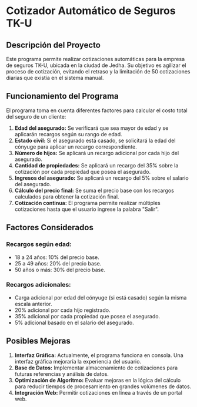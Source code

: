 # Cotizador Automático de Seguros TK-U

## Descripción del Proyecto
Este programa permite realizar cotizaciones automáticas para la empresa de seguros TK-U, ubicada en la ciudad de Jedha. Su objetivo es agilizar el proceso de cotización, evitando el retraso y la limitación de 50 cotizaciones diarias que existía en el sistema manual.

## Funcionamiento del Programa
El programa toma en cuenta diferentes factores para calcular el costo total del seguro de un cliente:
1. **Edad del asegurado:** Se verificará que sea mayor de edad y se aplicarán recargos según su rango de edad.
2. **Estado civil:** Si el asegurado está casado, se solicitará la edad del cónyuge para aplicar un recargo correspondiente.
3. **Número de hijos:** Se aplicará un recargo adicional por cada hijo del asegurado.
4. **Cantidad de propiedades:** Se aplicará un recargo del 35% sobre la cotización por cada propiedad que posea el asegurado.
5. **Ingresos del asegurado:** Se aplicará un recargo del 5% sobre el salario del asegurado.
6. **Cálculo del precio final:** Se suma el precio base con los recargos calculados para obtener la cotización final.
7. **Cotización continua:** El programa permite realizar múltiples cotizaciones hasta que el usuario ingrese la palabra "Salir".

## Factores Considerados
### Recargos según edad:
- 18 a 24 años: 10% del precio base.
- 25 a 49 años: 20% del precio base.
- 50 años o más: 30% del precio base.

### Recargos adicionales:
- Carga adicional por edad del cónyuge (si está casado) según la misma escala anterior.
- 20% adicional por cada hijo registrado.
- 35% adicional por cada propiedad que posea el asegurado.
- 5% adicional basado en el salario del asegurado.

## Posibles Mejoras
1. **Interfaz Gráfica:** Actualmente, el programa funciona en consola. Una interfaz gráfica mejoraría la experiencia del usuario.
2. **Base de Datos:** Implementar almacenamiento de cotizaciones para futuras referencias y análisis de datos.
3. **Optimización de Algoritmo:** Evaluar mejoras en la lógica del cálculo para reducir tiempos de procesamiento en grandes volúmenes de datos.
4. **Integración Web:** Permitir cotizaciones en línea a través de un portal web.


